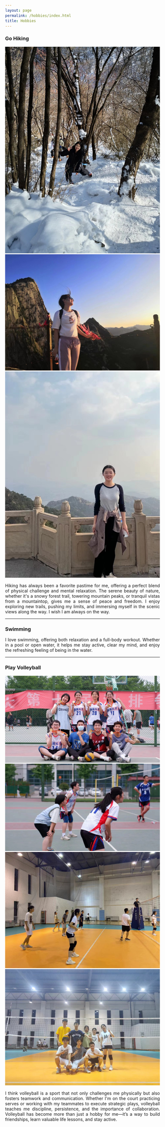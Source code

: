 ```yaml
---
layout: page
permalink: /hobbies/index.html
title: Hobbies
---
```


### Go Hiking

<div class="two">
<img src="https://github.com/TinaZhang16/TinaZhang16.github.io/blob/main/images/hobby/hiking_1.jpg?raw=true">
<img src="https://github.com/TinaZhang16/TinaZhang16.github.io/blob/main/images/hobby/hiking_2.jpg?raw=true">
<img src="https://github.com/TinaZhang16/TinaZhang16.github.io/blob/main/images/hobby/hiking_3.jpg?raw=true">
</div>



<html>

<head>
<style>
p {
  text-align: justify;
}
</style>
</head>
<body>

<div>
  <p> Hiking has always been a favorite pastime for me, offering a perfect blend of physical challenge and mental relaxation. The serene beauty of nature, whether it's a snowy forest trail, towering mountain peaks, or tranquil vistas from a mountaintop, gives me a sense of peace and freedom. I enjoy exploring new trails, pushing my limits, and immersing myself in the scenic views along the way. I wish I am always on the way. </p>
</div>
</body>
</html>


------

### Swimming


<html>

<head>
<style>
p {
  text-align: justify;
}
</style>
</head>
<body>

<div>
  <p>I love swimming, offering both relaxation and a full-body workout. Whether in a pool or open water, it helps me stay active, clear my mind, and enjoy the refreshing feeling of being in the water.</p>
</div>

</body>
</html>


------

### Play Volleyball

<div class="four">
<img src="https://github.com/TinaZhang16/TinaZhang16.github.io/blob/main/images/hobby/volleyball_1.jpg?raw=true">
<img src="https://github.com/TinaZhang16/TinaZhang16.github.io/blob/main/images/hobby/volleyball_21.jpg?raw=true">
<img src="https://github.com/TinaZhang16/TinaZhang16.github.io/blob/main/images/hobby/volleyball_2.jpg?raw=true">
<img src="https://github.com/TinaZhang16/TinaZhang16.github.io/blob/main/images/hobby/volleyball_3.jpg?raw=true">
</div>


<html>

<head>
<style>
p {
  text-align: justify;
}
</style>
</head>
<body>

<div>
  <p>I think volleyball is a sport that not only challenges me physically but also fosters teamwork and communication. Whether I'm on the court practicing serves or working with my teammates to execute strategic plays, volleyball teaches me discipline, persistence, and the importance of collaboration. Volleyball has become more than just a hobby for me—it’s a way to build friendships, learn valuable life lessons, and stay active.</p>
</div>

</body>
</html>
